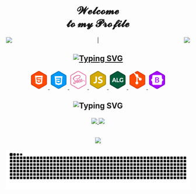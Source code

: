 <!--Title Main-->
<div align="center">
<h1 align="center">𝓦𝓮𝓵𝓬𝓸𝓶𝓮 <br>𝓽𝓸 𝓶𝔂 𝓟𝓻𝓸𝓯𝓲𝓵𝓮 </h1>
</div>

<div align="center">
<img align="left" height="185px" src="https://github-readme-stats.vercel.app/api?username=Victor-Ozores&show_icons=true&include_all_commits=true&theme=buefy&hide_border=true&bg_color=FFFFFF00&text_color=E0AA3E" /> |
<img align="right"height="185px" src="https://github-readme-stats.vercel.app/api/top-langs/?username=Victor-Ozores&layout=compact&theme=buefy&hide_border=true&bg_color=FFFFFF00&text_color=E0AA3E" />
</div>

<!--SEGUNDO TITULO-->
<h2 align="center">

[![Typing SVG](https://readme-typing-svg.herokuapp.com?font=Tapestry&size=50&duration=3000&color=E0AA3E&background=FF000000&center=true&vCenter=true&width=300&height=50&lines=+Interests)](https://git.io/typing-svg)

</h2>

<!--Interests-->
<div align = "center">
<!--BOX HTML5-->
<a href="https://www.devmedia.com.br/certificado/tecnologia/html/victor-amorim">
<img height="50em" src="assets/html.svg">
</a>

<!--BOX CSS3-->
<a href="https://www.devmedia.com.br/certificado/tecnologia/css/victor-amorim">
<img height="50em" src="assets/css.svg">
</a>

<!--BOX SASS-->
<a href="https://udemy-certificate.s3.amazonaws.com/image/UC-0dbda4b2-8e99-4214-be70-2df0a0eda7e5.jpg">
<img height="50em" src="assets/sass.svg">
</a>

<!--BOX JAVASCRIPT-->
<a href="https://www.devmedia.com.br/certificado/tecnologia/javascript/victor-amorim">
<img height="50em" src="assets/js.svg">
</a>

<!--BOX ALGORITIMO-->
<a href="https://www.devmedia.com.br/certificado/tecnologia/algoritmo/victor-amorim">
<img height="50em" src="assets/alg.svg">
</a>
 
<!--BOX GIT-->
<a href="https://www.devmedia.com.br/certificado/tecnologia/git/victor-amorim">
<img height="50em" src="assets/git.svg">
</a>

<!--BOX BOOTSTRAP-->
<a href="#">
<img height="50em" src="assets/bootstrap.svg">
</a>
</div><!--End Interests-->


<!--contact Me-->
<h2 align="center">

![Typing SVG](https://readme-typing-svg.herokuapp.com?font=Tapestry&size=50&duration=3000&color=E0AA3E&background=FF000000&center=true&vCenter=true&width=300&height=40&lines=+Contact+me)

</h2>

<!--WHATSAPP-->
<div align="center">
<a href="https://clicano.link/whatsapp002">
<img height="30em" src="https://img.shields.io/badge/WhatsApp-25D366?style=for-the-badge&logo=whatsapp&logoColor=white">
</a>

<!--GMAIL-->
<a href = "mailto:victor_ozores@hotmail.com">
<img height="30em" src="https://img.shields.io/badge/-Gmail-%23333?style=for-the-badge&logo=gmail&logoColor=white">
</a>
</div>
<br>
<br>

<div align="center">
<img src="https://i.imgur.com/x1KbuCq.gif" width="500">

![Snake animation](https://github.com/Victor-Ozores/Victor-Ozores/blob/output/github-contribution-grid-snake.svg)

</div>
